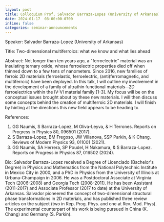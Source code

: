 ```yaml
---
layout: post
title: Colloquium Prof. Salvador Barraza-Lopes (University of Arkansas)
date: 2024-01-17  08:00:00-0700
inline: false
categories: seminar-announcements
---
```


Speaker: Salvador Barraza-Lopez (University of Arkansas)

Title: Two-dimensional multiferroics: what we know and what lies ahead

Abstract: Not longer than ten years ago, a "ferroelectric" material was an insulating ternary oxide, whose ferroelectric properties died off when thinned down to a few tens of nanometers. Since 2016, new families of ferroic 2D materials (ferroelastic, ferroelectric, (anti)ferromagnetic, and multiferroic) have been deployed. In this talk, I will outline my involvement in the development of a family of ultrathin functional materials--2D ferroelectrics within the IV-VI material family [1-3]. My focus will be on the conceptual issues brought about by these new materials. I will then discuss some concepts behind the creation of multiferroic 2D materials. I will finish by hinting at the directions this new field appears to be heading to.

References:
1. GG Naumis, S Barraza-Lopez, M Oliva-Leyva, & H Terrones. Reports on Progress in Physics 80, 096501 (2017).
2. S Barraza-Lopez, BM Fregoso, JW Villanova, SSP Parkin, & K Chang. Reviews of Modern Physics 93, 011001 (2021).
3. GG Naumis, SA Herrera, SP Poudel, H Nakamura, & S Barraza-Lopez. Reports on Progress in Physics 87, 016502 (2024).


Bio: Salvador Barraza-Lopez received a Degree of Licenciado (Bachelor's Degree) in Physics and Mathematics from the National Polytechnic Institute in Mexico City in 2000, and a PhD in Physics from the University of Illinois at Urbana-Champaign in 2006. He was a Postdoctoral Associate at Virginia Tech (2006-2008) and Georgia Tech (2008-2011). He has been Assistant (2011-2017) and Associate Professor (2017 to date) at the University of Arkansas. Salvador pioneered the concept of two-dimensional structural phase transformations in 2D materials, and has published three review articles on the subject (two in Rep. Prog. Phys. and one at Rev. Mod. Phys). The experimental counterpart of his work is being pursued in China (K. Chang) and Germany (S. Parkin).


